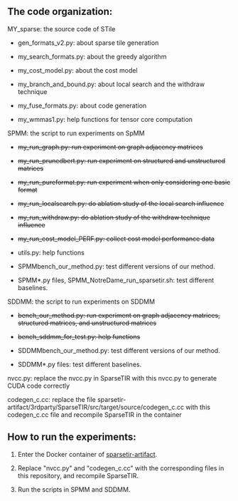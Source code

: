 ## The code organization:

MY_sparse: the source code of STile

- gen_formats_v2.py:        about sparse tile generation
 
- my_search_formats.py:     about the greedy algorithm
 
- my_cost_model.py:         about the cost model
 
- my_branch_and_bound.py:	  about local search and the withdraw technique
 
- my_fuse_formats.py:       about code generation
 
- my_wmmas1.py:             help functions for tensor core computation


SPMM: the script to run experiments on SpMM

- ~~my_run_graph.py:            	run experiment on graph adjacency matrices~~
 
- ~~my_run_prunedbert.py:       	run experiment on structured and unstructured matrices~~
 
- ~~my_run_pureformat.py:       	run experiment when only considering one basic format~~
 
- ~~my_run_localsearch.py:      	do ablation study of the local search influence~~
 
- ~~my_run_withdraw.py:         	do ablation study of the withdraw technique influence~~
 
- ~~my_run_cost_model_PERF.py:  	collect cost model performance data~~
 
- utils.py:                   	help functions

- SPMMbench_our_method.py: 	test different versions of our method.

- SPMM*.py files, SPMM_NotreDame_run_sparsetir.sh:	test different baselines.
 


SDDMM: the script to run experiments on SDDMM

- ~~bench_our_method.py:		run experiment on graph adjacency matrices, structured matrices, and unstructured matrices~~
 
- ~~bench_sddmm_for_test.py:	help functions~~

- SDDMMbench_our_method.py: test different versions of our method.

- SDDMM*.py files: test different baselines.



nvcc.py:	replace the nvcc.py in SparseTIR with this nvcc.py to generate CUDA code correctly

codegen_c.cc:   replace the file sparsetir-artifact/3rdparty/SparseTIR/src/target/source/codegen_c.cc with this codegen_c.cc file and recompile SparseTIR in the container


## How to run the experiments:

1. Enter the Docker container of [sparsetir-artifact](https://github.com/uwsampl/sparsetir-artifact/tree/main).

2. Replace "nvcc.py" and "codegen_c.cc" with the corresponding files in this repository, and recompile SparseTIR.
  
3. Run the scripts in SPMM and SDDMM.


